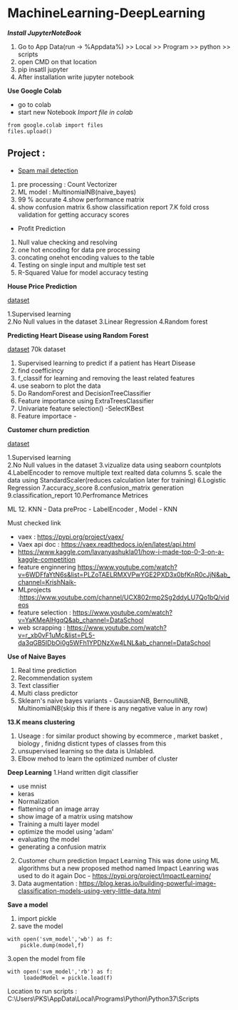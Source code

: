 # MachineLearning-DeepLearning

***Install JupyterNoteBook***

1. Go to App Data(run -> %Appdata%) >> Local >> Program >> python >> scripts
2. open CMD on that location
3. pip insatll jupyter 
4. After installation write jupyter notebook

**Use Google Colab**
- go to colab
- start new Notebook
*Import file in colab*
```
from google.colab import files
files.upload()

```
## Project :

* [Spam mail detection](https://github.com/PlabonKumarsaha/MachineLearning-DeepLearning/tree/main/ML/05.Spam%20mail%20detector%20TF-IDF%20Vectorizer)
1. pre processing : Count Vectorizer
2. ML model : MultinomialNB(naive_bayes)
3. 99 % accurate
4.show performance matrix
5. show confusion matrix
6.show classification report
7.K fold cross validation for getting accuracy scores

* Profit Prediction

1. Null value checking and resolving
2. one hot encoding for data pre processing
3. concating onehot encoding values to the table
4. Testing on single input and multiple  test set
5. R-Squared Value for model accuracy testing

**House Price Prediction**

[dataset](https://archive.ics.uci.edu/ml/machine-learning-databases/housing/?C=N;O=D)

1.Supervised learning <br>
2.No Null values in the dataset
3.Linear Regression
4.Random forest  

**Predicting Heart Disease using Random Forest**

[dataset](https://www.kaggle.com/sulianova/cardiovascular-disease-dataset)
70k dataset 
1. Supervised learning to predict if a patient has Heart Disease
2. find coefficincy 
3. f_classif for learning and removing the least related features
4.  use seaborn to plot the data
5.  Do RandomForest and DecisionTreeClassifier
6.  Feature importance using ExtraTreesClassifier
7.  Univariate feature selection() -SelectKBest
8.  Feature importace - 

**Customer churn prediction**

[dataset](https://www.kaggle.com/studymart/customer-churn-prediction)

1.Supervised learning <br>
2.No Null values in the dataset
3.vizualize data using seaborn countplots
4.LabelEncoder to remove multiple text realted data columns
5. scale the data using StandardScaler(reduces calculation later for training)
6.Logistic Regression
7.accuracy_score
8.confusion_matrix generation
9.classification_report
10.Perfromance Metrices

ML
12. KNN - Data preProc - LabelEncoder , Model - KNN

Must checked link
- vaex : https://pypi.org/project/vaex/
- Vaex api doc : https://vaex.readthedocs.io/en/latest/api.html
- https://www.kaggle.com/lavanyashukla01/how-i-made-top-0-3-on-a-kaggle-competition
- feature enginnering https://www.youtube.com/watch?v=6WDFfaYtN6s&list=PLZoTAELRMXVPwYGE2PXD3x0bfKnR0cJjN&ab_channel=KrishNaik-  
- MLprojects :https://www.youtube.com/channel/UCX802rmp2Sg2ddyLU7Qo1bQ/videos
- feature selection : https://www.youtube.com/watch?v=YaKMeAlHgqQ&ab_channel=DataSchool
- web scrapping : https://www.youtube.com/watch?v=r_xb0vF1uMc&list=PL5-da3qGB5IDbOi0g5WFh1YPDNzXw4LNL&ab_channel=DataSchool


**Use of Naive Bayes**
1. Real time prediction
2. Recommendation system
3. Text classifier
4. Multi class predictor
5. Sklearn's naive bayes variants - GaussianNB, BernoulliNB, MultinomialNB(skip this if there is any negative value in any row) 

**13.K means clustering**
1. Useage : for similar product showing by ecommerce , market basket , biology , finidng disticnt types of classes from this
2. unsupervised learning so the data is Unlabled.
3. Elbow mehod to learn the optimized number of cluster

**Deep Learning**
1.Hand written digit classifier
- use mnist
- keras
- Normalization
- flattening of an image array
- show image of a matrix using matshow
- Training a multi layer model
- optimize the model using 'adam'
- evaluating the model
- generating a confusion matrix
2. Customer churn prediction Impact Learning
This was done using ML algorithms but a new proposed method named Impact Leanring was used to do it again
Doc - https://pypi.org/project/ImpactLearning/
3. Data augmentation : https://blog.keras.io/building-powerful-image-classification-models-using-very-little-data.html

**Save a model**
1. import pickle
2. save the model
```
with open('svm_model','wb') as f:
    pickle.dump(model,f)
```
3.open the model from file
```
with open('svm_model','rb') as f:
     loadedModel = pickle.load(f)
```


Location to run scripts : C:\Users\PKS\AppData\Local\Programs\Python\Python37\Scripts
